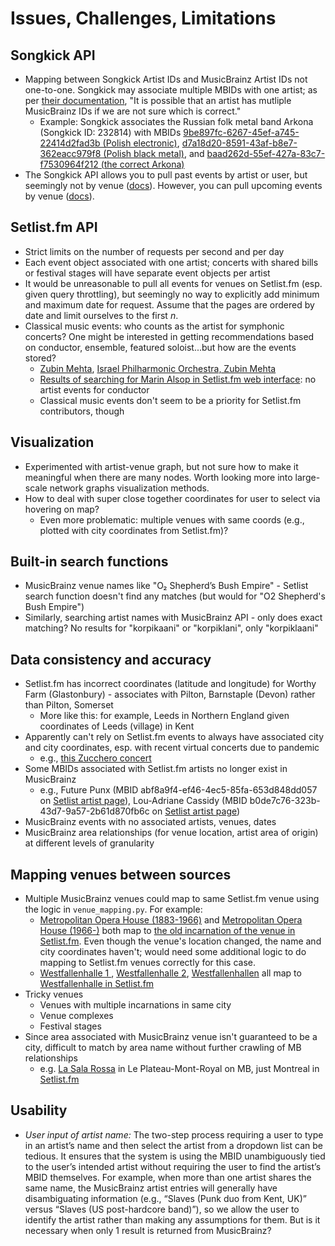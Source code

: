 # Issues, Challenges, Limitations

## Songkick API
- Mapping between Songkick Artist IDs and MusicBrainz Artist IDs not one-to-one. Songkick may associate multiple MBIDs with one artist; as per [their documentation](https://www.songkick.com/developer/response-objects#artist-object), "It is possible that an artist has mutliple MusicBrainz IDs if we are not sure which is correct."
	- Example: Songkick associates the Russian folk metal band Arkona (Songkick ID: 232814) with MBIDs [9be897fc-6267-45ef-a745-22414d2fad3b (Polish electronic)](https://musicbrainz.org/artist/9be897fc-6267-45ef-a745-22414d2fad3b), [d7a18d20-8591-43af-b8e7-362eacc979f8 (Polish black metal)](https://musicbrainz.org/artist/d7a18d20-8591-43af-b8e7-362eacc979f8), and [baad262d-55ef-427a-83c7-f7530964f212 (the correct Arkona)](https://musicbrainz.org/artist/baad262d-55ef-427a-83c7-f7530964f212)
- The Songkick API allows you to pull past events by artist or user, but seemingly not by venue ([docs](https://www.songkick.com/developer/past-events)). However, you can pull upcoming events by venue ([docs](https://www.songkick.com/developer/upcoming-events)).

## Setlist.fm API
- Strict limits on the number of requests per second and per day
- Each event object associated with one artist; concerts with shared bills or festival stages will have separate event objects per artist
- It would be unreasonable to pull all events for venues on Setlist.fm (esp. given query throttling), but seemingly no way to explicitly add minimum and maximum date for request. Assume that the pages are ordered by date and limit ourselves to the first *n*.
- Classical music events: who counts as the artist for symphonic concerts? One might be interested in getting recommendations based on conductor, ensemble, featured soloist...but how are the events stored?
	- [Zubin Mehta](https://www.setlist.fm/setlists/zubin-mehta-33d5d4cd.html), [Israel Philharmonic Orchestra, Zubin Mehta](https://www.setlist.fm/setlists/israel-philharmonic-orchestra-zubin-mehta-63dbe68f.html)
	- [Results of searching for Marin Alsop in Setlist.fm web interface](https://www.setlist.fm/search?query=marin+alsop): no artist events for conductor
	- Classical music events don't seem to be a priority for Setlist.fm contributors, though

## Visualization
- Experimented with artist-venue graph, but not sure how to make it meaningful when there are many nodes. Worth looking more into large-scale network graphs visualization methods.
- How to deal with super close together coordinates for user to select via hovering on map?
	- Even more problematic: multiple venues with same coords (e.g., plotted with city coordinates from Setlist.fm)?

## Built-in search functions
- MusicBrainz venue names like "O₂ Shepherd’s Bush Empire" - Setlist search function doesn't find any matches (but would for "O2 Shepherd's Bush Empire")
- Similarly, searching artist names with MusicBrainz API - only does exact matching? No results for "korpikaani" or "korpiklani", only "korpiklaani"

## Data consistency and accuracy
- Setlist.fm has incorrect coordinates (latitude and longitude) for Worthy Farm (Glastonbury) - associates with Pilton, Barnstaple (Devon) rather than Pilton, Somerset
	- More like this: for example, Leeds in Northern England given coordinates of Leeds (village) in Kent 
- Apparently can't rely on Setlist.fm events to always have associated city and city coordinates, esp. with recent virtual concerts due to pandemic
	- e.g., [this Zucchero concert](https://www.setlist.fm/setlist/zucchero/2020/private-venue-unknown-city-italy-3b86c4f0.html)
- Some MBIDs associated with Setlist.fm artists no longer exist in MusicBrainz
	- e.g., Future Punx (MBID abf8a9f4-ef46-4ec5-85fa-653d848dd057 on [Setlist artist page](https://www.setlist.fm/setlists/future-punx-6bc49ebe.html)), Lou-Adriane Cassidy (MBID b0de7c76-323b-43d7-9a57-2b61d870fb6c on [Setlist artist page](https://www.setlist.fm/setlists/lou-adriane-cassidy-2bf6d41e.html))
- MusicBrainz events with no associated artists, venues, dates
- MusicBrainz area relationships (for venue location, artist area of origin) at different levels of granularity

## Mapping venues between sources
- Multiple MusicBrainz venues could map to same Setlist.fm venue using the logic in `venue_mapping.py`. For example:
	- [Metropolitan Opera House (1883-1966)](https://musicbrainz.org/place/364049a0-810c-45e4-80ee-666e6da8f76f) and [Metropolitan Opera House (1966-)](https://musicbrainz.org/place/0d6d636e-2e13-4655-a9d9-6dd3765f841d) both map to [the old incarnation of the venue in Setlist.fm](https://www.setlist.fm/venue/metropolitan-opera-house-new-york-ny-usa-4bd6cb0a.html). Even though the venue's location changed, the name and city coordinates haven't; would need some additional logic to do mapping to Setlist.fm venues correctly for this case.
	- [Westfallenhalle 1 ](https://musicbrainz.org/place/bd6deeb3-b55f-400e-8569-c0847a40c1a4), [Westfallenhalle 2](https://musicbrainz.org/place/a3b38a39-b231-4d9b-b812-3cf939875956), [Westfallenhallen](https://musicbrainz.org/place/925286c2-18a6-419e-ac08-fd0c589ee70d) all map to [Westfallenhalle in Setlist.fm](https://www.setlist.fm/venue/westfalenhalle-dortmund-germany-73d61e71.html)
- Tricky venues
	- Venues with multiple incarnations in same city
	- Venue complexes 
	- Festival stages
- Since area associated with MusicBrainz venue isn't guaranteed to be a city, difficult to match by area name without further crawling of MB relationships
	- e.g. [La Sala Rossa](https://musicbrainz.org/place/1808696e-b997-4b3c-91e7-37f09022ebe0) in Le Plateau-Mont-Royal on MB, just Montreal in [Setlist.fm](https://www.setlist.fm/venue/la-sala-rossa-montreal-qc-canada-3d635d3.html)

## Usability
- *User input of artist name:* The two-step process requiring a user to type in an artist’s name and then select the artist from a dropdown list can be tedious. It ensures that the system is using the MBID unambiguously tied to the user’s intended artist without requiring the user to find the artist’s MBID themselves. For example, when more than one artist shares the same name, the MusicBrainz artist entries will generally have disambiguating information (e.g., “Slaves (Punk duo from Kent, UK)” versus “Slaves (US post-hardcore band)”), so we allow the user to identify the artist rather than making any assumptions for them. But is it necessary when only 1 result is returned from MusicBrainz?
